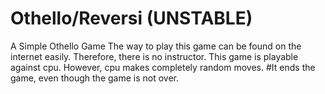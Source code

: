 # Othello/Reversi (UNSTABLE)
A Simple Othello Game
The way to play this game can be found on the internet easily. Therefore, there is no instructor.
This game is playable against cpu. However, cpu makes completely random moves.
#It ends the game, even though the game is not over.
